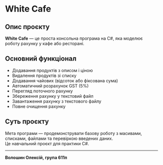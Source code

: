 # White Сafe

## Опис проєкту
**White Сafe** — це проста консольна програма на C#, яка моделює роботу рахунку у кафе або ресторані.

## Основний функціонал
- Додавання продуктів з описом і ціною
- Видалення продуктів зі списку
- Додавання чайових (відсоток або фіксована сума)
- Автоматичний розрахунок GST (5%)
- Перегляд поточного рахунку
- Збереження рахунку у текстовий файл
- Завантаження рахунку з текстового файлу
- Повне очищення рахунку

## Суть проєкту
Мета програми — продемонструвати базову роботу з масивами, списками, файлами та перевіркою введених даних.  
Це навчальний проєкт для практики C#.

---

**Волошин Олексій, група 611п**
